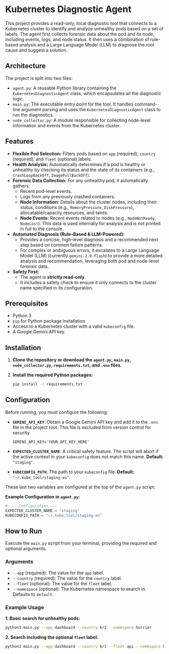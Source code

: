 # Kubernetes Diagnostic Agent

This project provides a read-only, local diagnostic tool that connects to a Kubernetes cluster to identify and analyze unhealthy pods based on a set of labels. The agent first collects forensic data about the pod and its node, including events, logs, and node status. It then uses a combination of rule-based analysis and a Large Language Model (LLM) to diagnose the root cause and suggest a solution.

## Architecture

The project is split into two files:

- `agent.py`: A reusable Python library containing the `KubernetesDiagnosticAgent` class, which encapsulates all the diagnostic logic.
- `main.py`: The executable entry point for the tool. It handles command-line argument parsing and uses the `KubernetesDiagnosticAgent` class to run the diagnostics.
- `node_collector.py`: A module responsible for collecting node-level information and events from the Kubernetes cluster.

## Features

- **Flexible Pod Selection:** Filters pods based on `app` (required), `country` (required), and `fleet` (optional) labels.
- **Health Analysis:** Automatically determines if a pod is healthy or unhealthy by checking its status and the state of its containers (e.g., `CrashLoopBackOff`, `ImagePullBackOff`).
- **Forensic Data Collection:** For any unhealthy pod, it automatically gathers:
    - Recent pod-level events.
    - Logs from any previously crashed containers.
    - **Node Information:** Details about the cluster nodes, including their status, conditions (e.g., `MemoryPressure`, `DiskPressure`), allocatable/capacity resources, and taints.
    - **Node Events:** Recent events related to nodes (e.g., `NodeNotReady`, `NodeLost`).
    This data is used internally for analysis and is not printed in full to the console.
- **Automated Diagnosis (Rule-Based & LLM-Powered):**
    - Provides a concise, high-level diagnosis and a recommended next step based on common failure patterns.
    - For complex or ambiguous errors, it escalates to a Large Language Model (LLM) (currently `gemini-2.0-flash`) to provide a more detailed analysis and recommendation, leveraging both pod and node-level forensic data.
- **Safety First:**
    - The agent is **strictly read-only**.
    - It includes a safety check to ensure it only connects to the cluster name specified in its configuration.

## Prerequisites

- Python 3
- `pip` for Python package installation
- Access to a Kubernetes cluster with a valid `kubeconfig` file.
- A Google Gemini API key.

## Installation

1.  **Clone the repository or download the `agent.py`, `main.py`, `node_collector.py`, `requirements.txt`, and `.env` files.**

2.  **Install the required Python packages:**

    ```bash
    pip install -r requirements.txt
    ```

## Configuration

Before running, you must configure the following:

- **`GEMINI_API_KEY`**: Obtain a Google Gemini API key and add it to the `.env` file in the project root. This file is excluded from version control for security.

    ```
    GEMINI_API_KEY='YOUR_API_KEY_HERE'
    ```

- **`EXPECTED_CLUSTER_NAME`**: A critical safety feature. The script will abort if the active context in your `kubeconfig` does not match this name. **Default:** `"staging"`.
- **`KUBECONFIG_PATH`**: The path to your `kubeconfig` file. **Default:** `"~/.kube_tool/staging-eu"`.

These last two variables are configured at the top of the `agent.py` script:

**Example Configuration in `agent.py`:**
```python
# --- Configuration ---
EXPECTED_CLUSTER_NAME = "staging"
KUBECONFIG_PATH = "~/.kube_tool/staging-eu"
```

## How to Run

Execute the `main.py` script from your terminal, providing the required and optional arguments.

### Arguments

- `--app` (required): The value for the `app` label.
- `--country` (required): The value for the `country` label.
- `--fleet` (optional): The value for the `fleet` label.
- `--namespace` (optional): The Kubernetes namespace to search in. Defaults to `default`.

### Example Usage

**1. Basic search for unhealthy pods:**

```bash
python3 main.py --app dashboard --country kr2 --namespace hurrier
```

**2. Search including the optional `fleet` label:**

```bash
python3 main.py --app dashboard --country kr2 --fleet api --namespace hurrier
```